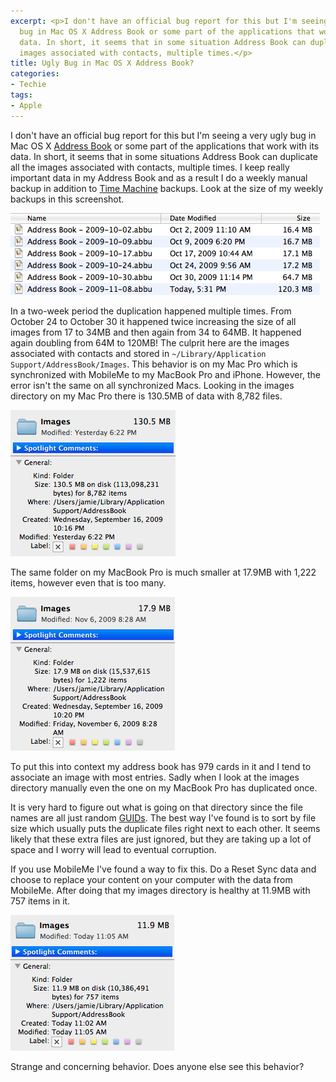 ```yaml
---
excerpt: <p>I don't have an official bug report for this but I'm seeing a very ugly
  bug in Mac OS X Address Book or some part of the applications that work with its
  data. In short, it seems that in some situation Address Book can duplicate all the
  images associated with contacts, multiple times.</p>
title: Ugly Bug in Mac OS X Address Book?
categories:
- Techie
tags:
- Apple
---
```


I don't have an official bug report for this but I'm seeing a very ugly bug in Mac OS X [Address Book](http://en.wikipedia.org/wiki/Address_Book_(application)) or some part of the applications that work with its data. In short, it seems that in some situations Address Book can duplicate all the images associated with contacts, multiple times.
I keep really important data in my Address Book and as a result I do a weekly manual backup in addition to [Time Machine](http://en.wikipedia.org/wiki/Time_Machine_(Apple_software)) backups. Look at the size of my weekly backups in this screenshot.

[![Address Book Backup File Sizes](/assets/posts/2009/Address-Book-Backup-File-Sizes.png)](/assets/posts/2009/Address-Book-Backup-File-Sizes.png)

In a two-week period the duplication happened multiple times. From October 24 to October 30 it happened twice increasing the size of all images from 17 to 34MB and then again from 34 to 64MB. It happened again doubling from 64M to 120MB! The culprit here are the images associated with contacts and stored in `~/Library/Application Support/AddressBook/Images`. This behavior is on my Mac Pro which is synchronized with MobileMe to my MacBook Pro and iPhone. However, the error isn't the same on all synchronized Macs. Looking in the images directory on my Mac Pro there is 130.5MB of data with 8,782 files.

<!-- more -->

[![images folder on mac pro](/assets/posts/2009/images-folder-on-mac-pro.png)](/assets/posts/2009/images-folder-on-mac-pro.png)

The same folder on my MacBook Pro is much smaller at 17.9MB with 1,222 items, however even that is too many.

[![images folder on macbook pro](/assets/posts/2009/images-folder-on-macbook-pro.png)](/assets/posts/2009/images-folder-on-macbook-pro.png)

To put this into context my address book has 979 cards in it and I tend to associate an image with most entries. Sadly when I look at the images directory manually even the one on my MacBook Pro has duplicated once.

It is very hard to figure out what is going on that directory since the file names are all just random [GUIDs](http://en.wikipedia.org/wiki/Guid). The best way I've found is to sort by file size which usually puts the duplicate files right next to each other. It seems likely that these extra files are just ignored, but they are taking up a lot of space and I worry will lead to eventual corruption.

If you use MobileMe I've found a way to fix this. Do a Reset Sync data and choose to replace your content on your computer with the data from MobileMe. After doing that my images directory is healthy at 11.9MB with 757 items in it.

[![fixed-images-directory](/assets/posts/2009/fixed-images-directory.png)](/assets/posts/2009/fixed-images-directory.png)

Strange and concerning behavior. Does anyone else see this behavior?
